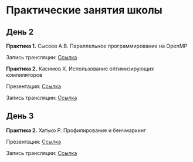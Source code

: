 # Практические занятия школы

## День 2


 __Практика 1.__ Сысоев А.В. Параллельное программирование на OpenMP

  Запись трансляции: [Cсылка](https://www.youtube.com/watch?v=vHX98dKVGjs&t=4837s)

 __Практика 2.__ Касимов Х. Использование оптимизирующих компиляторов

  Презентация: [Cсылка](2.2._Kasimov_Intel_compiler_overview_and_optimizations.pdf)
  
  Запись трансляции: [Cсылка](https://www.youtube.com/watch?v=vHX98dKVGjs&t=11290s)
  
## День 3

 __Практика 2.__ Хатько Р. Профилирование и бенчмаркинг

  Презентация: [Cсылка](3.2._Khatko_Profiling_and_benchmarking.pdf)
 

  Запись трансляции: [Cсылка](https://www.youtube.com/watch?v=Z4HsGeg0tDU&t=10803s)